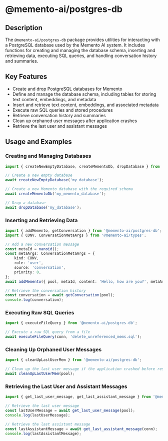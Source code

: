 # @memento-ai/postgres-db

## Description
The `@memento-ai/postgres-db` package provides utilities for interacting with a PostgreSQL database used by the Memento AI system. It includes functions for creating and managing the database schema, inserting and retrieving data, executing SQL queries, and handling conversation history and summaries.

## Key Features
- Create and drop PostgreSQL databases for Memento
- Define and manage the database schema, including tables for storing text content, embeddings, and metadata
- Insert and retrieve text content, embeddings, and associated metadata
- Execute raw SQL queries and stored procedures
- Retrieve conversation history and summaries
- Clean up orphaned user messages after application crashes
- Retrieve the last user and assistant messages

## Usage and Examples
### Creating and Managing Databases
```typescript
import { createNewEmptyDatabase, createMementoDb, dropDatabase } from '@memento-ai/postgres-db';

// Create a new empty database
await createNewEmptyDatabase('my_database');

// Create a new Memento database with the required schema
await createMementoDb('my_memento_database');

// Drop a database
await dropDatabase('my_database');
```
### Inserting and Retrieving Data
```typescript
import { addMemento, getConversation } from '@memento-ai/postgres-db';
import { CONV, ConversationMetaArgs } from '@memento-ai/types';

// Add a new conversation message
const metaId = nanoid();
const metaArgs: ConversationMetaArgs = {
    kind: CONV,
    role: 'user',
    source: 'conversation',
    priority: 0,
};
await addMemento({ pool, metaId, content: 'Hello, how are you?', metaArgs });

// Retrieve the conversation history
const conversation = await getConversation(pool);
console.log(conversation);
```
### Executing Raw SQL Queries
```typescript
import { executeFileQuery } from '@memento-ai/postgres-db';

// Execute a raw SQL query from a file
await executeFileQuery(conn, 'delete_unreferenced_mems.sql');
```
### Cleaning Up Orphaned User Messages
```typescript
import { cleanUpLastUserMem } from '@memento-ai/postgres-db';

// Clean up the last user message if the application crashed before responding
await cleanUpLastUserMem(pool);
```
### Retrieving the Last User and Assistant Messages
```typescript
import { get_last_user_message, get_last_assistant_message } from '@memento-ai/postgres-db';

// Retrieve the last user message
const lastUserMessage = await get_last_user_message(pool);
console.log(lastUserMessage);

// Retrieve the last assistant message 
const lastAssistantMessage = await get_last_assistant_message(conn);
console.log(lastAssistantMessage);
```
